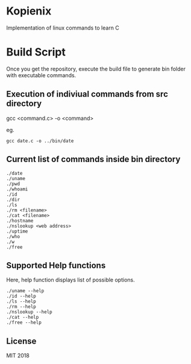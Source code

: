 # Kopienix
Implementation of linux commands to learn C


# Build Script
Once you get the repository, execute the build file to generate bin folder with executable commands.


## Execution of indiviual commands from src directory
gcc <command.c> -o \<command>

eg. 

    gcc date.c -o ../bin/date

## Current list of commands inside bin directory
    ./date
    ./uname
    ./pwd
    ./whoami
    ./id
    ./dir
    ./ls
    ./rm <filename>
    ./cat <filename>
    ./hostname
    ./nslookup <web address>
    ./uptime
    ./who
    ./w
    ./free
    
    
## Supported Help functions
Here, help function displays list of possible options.
    
    ./uname --help
    ./id --help
    ./ls --help
    ./rm --help
    ./nslookup --help
    ./cat --help
    ./free --help

## License
MIT 2018
